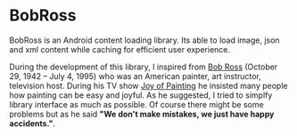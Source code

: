# BobRoss

BobRoss is an Android content loading library. Its able to load image, json and xml content while caching for efficient user experience.

During the development of this library, I inspired from [Bob Ross](https://en.wikipedia.org/wiki/Bob_Ross) (October 29, 1942 – July 4, 1995) who was an American painter, art instructor, television host. During his TV show [Joy of Painting](https://en.wikipedia.org/wiki/The_Joy_of_Painting) he insisted many people how painting can be easy and joyful. As he suggested, I tried to simplfy library interface as much as possible. Of course there might be some problems but as he said **"We don't make mistakes, we just have happy accidents."**.
